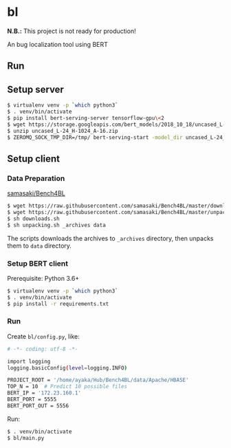 # bl

**N.B.:** This project is not ready for production!

An bug localization tool using BERT

## Run

## Setup server

```sh
$ virtualenv venv -p `which python3`
$ . venv/bin/activate
$ pip install bert-serving-server tensorflow-gpu\<2
$ wget https://storage.googleapis.com/bert_models/2018_10_18/uncased_L-24_H-1024_A-16.zip
$ unzip uncased_L-24_H-1024_A-16.zip
$ ZEROMQ_SOCK_TMP_DIR=/tmp/ bert-serving-start -model_dir uncased_L-24_H-1024_A-16 -max_seq_len=30 -num_worker=1 -show_tokens_to_client
```

## Setup client

### Data Preparation

[samasaki/Bench4BL](https://github.com/samasaki/Bench4BL/blob/master/downloads.sh)

```sh
$ wget https://raw.githubusercontent.com/samasaki/Bench4BL/master/downloads.sh
$ wget https://raw.githubusercontent.com/samasaki/Bench4BL/master/unpacking.sh
$ sh downloads.sh
$ sh unpacking.sh _archives data
```

The scripts downloads the archives to `_archives` directory, then unpacks them to `data` directory.

### Setup BERT client

Prerequisite: Python 3.6+

```sh
$ virtualenv venv -p `which python3`
$ . venv/bin/activate
$ pip install -r requirements.txt
```

### Run

Create `bl/config.py`, like:

```sh
# -*- coding: utf-8 -*-

import logging
logging.basicConfig(level=logging.INFO)

PROJECT_ROOT = '/home/ayaka/Hub/Bench4BL/data/Apache/HBASE'
TOP_N = 10  # Predict 10 possible files
BERT_IP = '172.23.160.1'
BERT_PORT = 5555
BERT_PORT_OUT = 5556
```

Run:

```sh
$ . venv/bin/activate
$ bl/main.py
```
